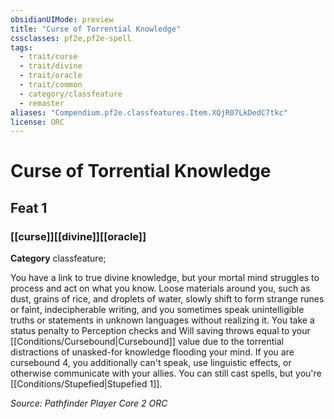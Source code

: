 ```yaml
---
obsidianUIMode: preview
title: "Curse of Torrential Knowledge"
cssclasses: pf2e,pf2e-spell
tags:
  - trait/curse
  - trait/divine
  - trait/oracle
  - trait/common
  - category/classfeature
  - remaster
aliases: "Compendium.pf2e.classfeatures.Item.XQjR07LkDedC7tkc"
license: ORC
---
```

# Curse of Torrential Knowledge
## Feat 1
### [[curse]][[divine]][[oracle]]

**Category** classfeature; 




You have a link to true divine knowledge, but your mortal mind struggles to process and act on what you know. Loose materials around you, such as dust, grains of rice, and droplets of water, slowly shift to form strange runes or faint, indecipherable writing, and you sometimes speak unintelligible truths or statements in unknown languages without realizing it. You take a status penalty to Perception checks and Will saving throws equal to your [[Conditions/Cursebound|Cursebound]] value due to the torrential distractions of unasked-for knowledge flooding your mind. If you are cursebound 4, you additionally can't speak, use linguistic effects, or otherwise communicate with your allies. You can still cast spells, but you're [[Conditions/Stupefied|Stupefied 1]].

*Source: Pathfinder Player Core 2*
*ORC*